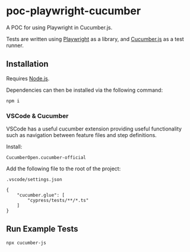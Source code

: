 # poc-playwright-cucumber
A POC for using Playwright in Cucumber.js.

Tests are written using [Playwright](https://playwright.dev/docs/intro) as a library, and [Cucumber.js](https://cucumber.io/docs/guides/overview/) as a test runner.

## Installation
Requires [Node.js](https://nodejs.org/).

Dependencies can then be installed via the following command:

`npm i`

### VSCode & Cucumber
VSCode has a useful cucumber extension providing useful functionality such as navigation between feature files and step definitions.

Install:

`CucumberOpen.cucumber-official`

Add the following file to the root of the project:

`.vscode/settings.json` 
```
{
    "cucumber.glue": [
        "cypress/tests/**/*.ts"
    ]
}
```

## Run Example Tests

`npx cucumber-js`